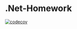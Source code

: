 # .Net-Homework
[![codecov](https://codecov.io/gh/TerrOFGod/.Net-Homework/branch/2k-280/graph/badge.svg?token=74MTYEOF83)](https://codecov.io/gh/TerrOFGod/.Net-Homework)
